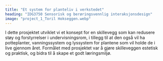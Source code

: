 ```yaml
---
title: "Et system for planteliv i verkstedet"
heading: "IDG3750 Sensorisk og berøringsvennlig interaksjonsdesign"
image: "project_1_Toril Hokseggen.webp"
---
```


I dette prosjektet utviklet vi et konsept for en skillevegg som kan redusere støy og forstyrrelser i undervisningsrom, i tillegg til at den også vil ha potteplanter, vanningssystem og lyssystem for plantene som vil holde de i live gjennom året. Formålet med prosjektet var å gjøre skilleveggen estetisk og praktisk, og bidra til å skape et godt læringsmiljø.
